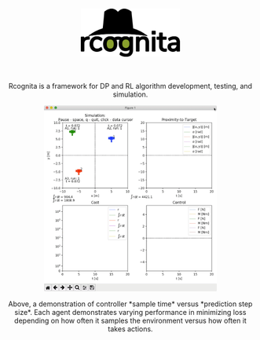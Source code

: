 <p align="center">
	<img src="./rcognita-logo.png" width=40% height=40% />
</p>

<p align="center">
<br />
<br />
Rcognita is a framework for DP and RL algorithm development, testing, and simulation.
</p>

<p align="center">
<img src="demo.gif" width=70% height=70% />
</p>

<p align="center">
Above, a demonstration of controller *sample time* versus *prediction step size*. Each agent demonstrates varying performance in minimizing loss depending on how often it samples the environment versus how often it takes actions.
</p>